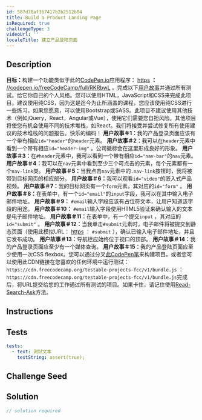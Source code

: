 ```yaml
---
id: 587d78af367417b2b2512b04
title: Build a Product Landing Page
isRequired: true
challengeType: 3
videoUrl: ''
localeTitle: 建立产品登陆页面
---
```


## Description
<section id="description"> <strong>目标：</strong>构建一个功能类似于此的<a href="https://codepen.io" target="_blank">CodePen.io</a>应用程序： <a href="https://codepen.io/freeCodeCamp/full/RKRbwL" target="_blank">https</a> <strong>：</strong> <a href="https://codepen.io" target="_blank">//codepen.io/freeCodeCamp/full/RKRbwL</a> 。完成以下<a href="https://en.wikipedia.org/wiki/User_story" target="_blank">用户故事</a>并通过所有测试。给它你自己的个人风格。您可以使用HTML，JavaScript和CSS来完成此项目。建议使用纯CSS，因为这是迄今为止所涵盖的课程，您应该使用纯CSS进行一些练习。如果您愿意，可以使用Bootstrap或SASS。此项目不建议使用其他技术（例如jQuery，React，Angular或Vue），使用它们需要您自担风险。其他项目将使您有机会使用不同的技术堆栈，如React。我们将接受并尝试修复所有使用建议的技术堆栈的问题报告。快乐的编码！ <strong>用户故事＃1：</strong>我的产品登录页面应该有一个带有相应<code>id=&quot;header&quot;</code>的<code>header</code>元素。 <strong>用户故事＃2：</strong>我可以在<code>header</code>元素中看到一个带有相应<code>id=&quot;header-img&quot;</code> 。公司徽标会在这里形成良好的形象。 <strong>用户故事＃3：</strong>在<code>#header</code>元素中，我可以看到一个带有相应<code>id=&quot;nav-bar&quot;</code>的<code>nav</code>元素。 <strong>用户故事＃4：</strong>我可以在<code>nav</code>元素中看到至少三个可点击的元素，每个元素都有一个<code>nav-link</code>类。 <strong>用户故事＃5：</strong>当我点击<code>nav</code>元素中的<code>.nav-link</code>按钮时，我将被带到目标网页的相应部分。 <strong>用户故事＃6：</strong>我可以观看<code>id=&quot;video&quot;</code>的嵌入式产品视频。 <strong>用户故事＃7：</strong>我的目标网页有一个<code>form</code>元素，其对应的<code>id=&quot;form&quot;</code> 。 <strong>用户故事＃8：</strong>在表单中，有一个<code>id=&quot;email&quot;</code>的<code>input</code>字段，我可以在其中输入电子邮件地址。 <strong>用户故事＃9：</strong> <code>#email</code>输入字段应该有占位符文本，让用户知道该字段的用途。 <strong>用户故事＃10：</strong> <code>#email</code>输入字段使用HTML5验证来确认输入的文本是电子邮件地址。 <strong>用户故事＃11：</strong>在表单中，有一个提交<code>input</code> ，其对应的<code>id=&quot;submit&quot;</code> 。 <strong>用户故事＃12：</strong>当我单击<code>#submit</code>元素时，电子邮件将被提交到静态页面（使用此模拟URL： <a href="https://www.freecodecamp.com/email-submit" target="_blank">https</a> ： <code>#submit</code> ），确认已输入电子邮件地址，并且它发布成功。 <strong>用户故事＃13：</strong>导航栏应始终位于视口的顶部。 <strong>用户故事＃14：</strong>我的产品登录页面应至少有一个媒体查询。 <strong>用户故事＃15：</strong>我的产品登陆页面应至少使用一次CSS flexbox。您可以通过分叉<a href="http://codepen.io/freeCodeCamp/full/MJjpwO" target="_blank">此CodePen笔</a>来构建项目。或者您可以使用此CDN链接在您喜欢的任何环境中运行测试： <code>https://cdn.freecodecamp.org/testable-projects-fcc/v1/bundle.js</code> ： <code>https://cdn.freecodecamp.org/testable-projects-fcc/v1/bundle.js</code>完成后，将URL提交给您的工作通过所有测试的项目。如果卡住，请记住使用<a href="https://forum.freecodecamp.org/t/how-to-get-help-when-you-are-stuck/19514" target="_blank">Read-Search-Ask</a>方法。 </section>

## Instructions
<section id="instructions">
</section>

## Tests
<section id='tests'>

```yml
tests:
  - text: 測試文本
    testString: assert(true);

```

</section>

## Challenge Seed
<section id='challengeSeed'>

</section>

## Solution
<section id='solution'>

```js
// solution required
```
</section>
